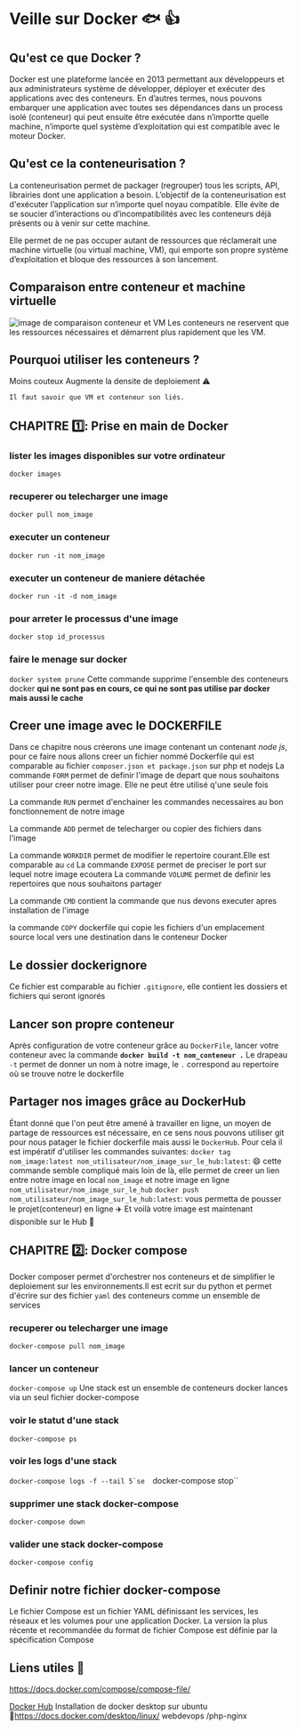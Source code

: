 # Veille sur Docker :fish: :+1:
##  Qu'est ce que Docker ?
Docker est une plateforme lancée en 2013 permettant aux développeurs et aux administrateurs système de développer, déployer et exécuter des applications avec des conteneurs.
En d’autres termes, nous pouvons embarquer une application avec toutes ses dépendances dans un process isolé (conteneur) qui peut ensuite être exécutée dans n’importte quelle machine, n’importe quel système d’exploitation qui est compatible avec le moteur Docker.
## Qu'est ce la conteneurisation ?
La conteneurisation permet de packager (regrouper) tous les scripts, API, librairies dont une application a besoin. L’objectif de la conteneurisation est d'exécuter l’application sur n’importe quel noyau compatible.
Elle évite de se soucier d’interactions ou d’incompatibilités avec les conteneurs déjà présents ou à venir sur cette machine.

Elle permet de ne pas occuper autant de ressources que réclamerait une machine virtuelle (ou virtual machine, VM), qui emporte son propre système d’exploitation et bloque des ressources à son lancement.

## Comparaison entre conteneur et machine virtuelle
![image de comparaison conteneur et VM](https://user.oc-static.com/upload/2019/05/13/15577645779374_vm-vs-conteneur.png)
Les conteneurs ne reservent que les ressources nécessaires et démarrent plus rapidement que les VM.
## Pourquoi utiliser les conteneurs ?
Moins couteux
Augmente la densite de deploiement
:warning:

```Il faut savoir que VM et conteneur son liés.```
##  CHAPITRE :one:: Prise en main de Docker
### lister les images disponibles sur votre ordinateur

```docker images```
### recuperer ou telecharger une image
```docker pull nom_image```
### executer un conteneur
```docker run -it nom_image```
### executer un conteneur de maniere détachée 
``docker run -it -d nom_image``
### pour arreter le processus d'une image
``docker stop id_processus``
### faire le menage sur docker
``docker system prune``
Cette commande supprime l'ensemble des conteneurs docker **qui ne sont pas en cours, ce qui ne sont pas utilise par docker mais aussi le cache**
## Creer une image avec le DOCKERFILE
Dans ce chapitre nous créerons une image contenant un contenant *node js*, pour ce faire nous allons creer un fichier nommé Dockerfile qui est comparable au fichier ``composer.json et package.json`` sur php et nodejs
La commande ``FORM`` permet de definir l'image de depart que nous souhaitons utiliser pour creer notre image. Elle ne peut être utilisé q'une seule fois

La commande ``RUN`` permet d'enchainer les commandes necessaires au bon fonctionnement de notre image

La commande ``ADD`` permet de telecharger ou copier des fichiers dans l'image

La commande ``WORKDIR`` permet de modifier le repertoire courant.Elle est comparable au ``cd`` 
La commande ``EXPOSE`` permet de preciser le port sur lequel notre image ecoutera
La commande ``VOLUME`` permet de definir les repertoires que nous souhaitons partager

La commande ``CMD`` contient la commande que nus devons executer apres installation de l'image

la commande ``COPY`` dockerfile qui copie les fichiers d'un emplacement source local vers une destination dans le conteneur Docker
## Le dossier dockerignore
Ce fichier est comparable au fichier ``.gitignore``, elle contient les dossiers et fichiers qui seront ignorés 
## Lancer son propre conteneur
Après configuration de votre conteneur grâce au ``DockerFile``, lancer votre conteneur avec la commande **``docker build -t nom_conteneur .``**
Le drapeau ``-t`` permet de donner un nom à notre image, le ``.``  correspond au repertoire où se trouve notre le dockerfile
## Partager nos images grâce au DockerHub
Étant donné que l'on peut être amené à travailler en ligne, un moyen de partage de ressources est nécessaire, en ce sens nous pouvons utiliser git pour nous patager le fichier dockerfile mais aussi le ``DockerHub``. Pour cela il est impératif d'utiliser les commandes suivantes:
``docker tag nom_image:latest nom_utilisateur/nom_image_sur_le_hub:latest``: :smile: cette commande semble compliqué mais loin de là, elle permet de creer un lien entre  notre image en local ``nom_image`` et notre image en ligne ``nom_utilisateur/nom_image_sur_le_hub``
``docker push nom_utilisateur/nom_image_sur_le_hub:latest``: vous permetta de pousser le projet(conteneur) en ligne :airplane:
Et voilà votre image est maintenant disponible sur le Hub :100:

## CHAPITRE :two:: Docker compose
Docker composer permet d'orchestrer nos conteneurs et de simplifier le deploiement sur les environnements.Il est ecrit sur du python et permet d'écrire sur des fichier ``yaml`` des conteneurs comme un ensemble de services

### recuperer ou telecharger une image
``docker-compose pull nom_image``
### lancer un conteneur 
``docker-compose up``
Une stack est un ensemble de conteneurs docker lances via un seul fichier docker-compose
### voir le statut d'une stack
``docker-compose ps``
### voir les logs d'une stack
``docker-compose logs -f --tail 5`se 
``docker-compose stop``
### supprimer une stack docker-compose 
``docker-compose down``
### valider une stack docker-compose 
``docker-compose config``
## Definir notre fichier docker-compose
Le fichier Compose est un fichier YAML définissant les services, les réseaux et les volumes pour une application Docker. La version la plus récente et recommandée du format de fichier Compose est définie par la spécification Compose 

## Liens utiles :link:
https://docs.docker.com/compose/compose-file/


[Docker Hub](https://hub.docker.com/)
Installation de docker desktop sur ubuntu :link:https://docs.docker.com/desktop/linux/
webdevops /php-nginx
